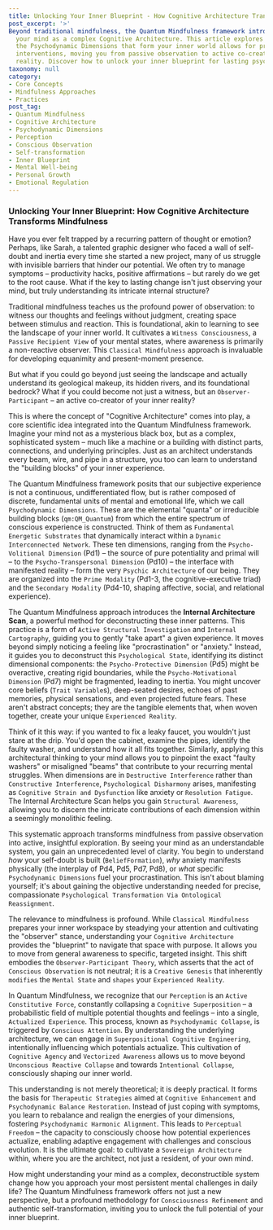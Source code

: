 ```yaml
---
title: Unlocking Your Inner Blueprint - How Cognitive Architecture Transforms Mindfulness
post_excerpt: '>'
Beyond traditional mindfulness, the Quantum Mindfulness framework introduces a revolutionary approach: understanding
  your mind as a complex Cognitive Architecture. This article explores how identifying
  the Psychodynamic Dimensions that form your inner world allows for precise, transformative
  interventions, moving you from passive observation to active co-creation of your
  reality. Discover how to unlock your inner blueprint for lasting psychological freedom.
taxonomy: null
category:
- Core Concepts
- Mindfulness Approaches
- Practices
post_tag:
- Quantum Mindfulness
- Cognitive Architecture
- Psychodynamic Dimensions
- Perception
- Conscious Observation
- Self-transformation
- Inner Blueprint
- Mental Well-being
- Personal Growth
- Emotional Regulation
---
```

### Unlocking Your Inner Blueprint: How Cognitive Architecture Transforms Mindfulness

Have you ever felt trapped by a recurring pattern of thought or emotion? Perhaps, like Sarah, a talented graphic designer who faced a wall of self-doubt and inertia every time she started a new project, many of us struggle with invisible barriers that hinder our potential. We often try to manage symptoms – productivity hacks, positive affirmations – but rarely do we get to the root cause. What if the key to lasting change isn't just observing your mind, but truly understanding its intricate internal structure?

Traditional mindfulness teaches us the profound power of observation: to witness our thoughts and feelings without judgment, creating space between stimulus and reaction. This is foundational, akin to learning to see the landscape of your inner world. It cultivates a `Witness Consciousness`, a `Passive Recipient View` of your mental states, where awareness is primarily a non-reactive observer. This `Classical Mindfulness` approach is invaluable for developing equanimity and present-moment presence.

But what if you could go beyond just seeing the landscape and actually understand its geological makeup, its hidden rivers, and its foundational bedrock? What if you could become not just a witness, but an `Observer-Participant` – an active co-creator of your inner reality?

This is where the concept of "Cognitive Architecture" comes into play, a core scientific idea integrated into the Quantum Mindfulness framework. Imagine your mind not as a mysterious black box, but as a complex, sophisticated system – much like a machine or a building with distinct parts, connections, and underlying principles. Just as an architect understands every beam, wire, and pipe in a structure, you too can learn to understand the "building blocks" of your inner experience.

The Quantum Mindfulness framework posits that our subjective experience is not a continuous, undifferentiated flow, but is rather composed of discrete, fundamental units of mental and emotional life, which we call `Psychodynamic Dimensions`. These are the elemental "quanta" or irreducible building blocks (`qm:QM_Quantum`) from which the entire spectrum of conscious experience is constructed. Think of them as `Fundamental Energetic Substrates` that dynamically interact within a `Dynamic Interconnected Network`. These ten dimensions, ranging from the `Psycho-Volitional Dimension` (Pd1) – the source of pure potentiality and primal will – to the `Psycho-Transpersonal Dimension` (Pd10) – the interface with manifested reality – form the very `Psychic Architecture` of our being. They are organized into the `Prime Modality` (Pd1-3, the cognitive-executive triad) and the `Secondary Modality` (Pd4-10, shaping affective, social, and relational experience).

The Quantum Mindfulness approach introduces the **Internal Architecture Scan**, a powerful method for deconstructing these inner patterns. This practice is a form of `Active Structural Investigation` and `Internal Cartography`, guiding you to gently "take apart" a given experience. It moves beyond simply noticing a feeling like "procrastination" or "anxiety." Instead, it guides you to deconstruct this `Psychological State`, identifying its distinct dimensional components: the `Psycho-Protective Dimension` (Pd5) might be overactive, creating rigid boundaries, while the `Psycho-Motivational Dimension` (Pd7) might be fragmented, leading to inertia. You might uncover core beliefs (`Trait Variable`s), deep-seated desires, echoes of past memories, physical sensations, and even projected future fears. These aren't abstract concepts; they are the tangible elements that, when woven together, create your unique `Experienced Reality`.

Think of it this way: if you wanted to fix a leaky faucet, you wouldn't just stare at the drip. You'd open the cabinet, examine the pipes, identify the faulty washer, and understand how it all fits together. Similarly, applying this architectural thinking to your mind allows you to pinpoint the exact "faulty washers" or misaligned "beams" that contribute to your recurring mental struggles. When dimensions are in `Destructive Interference` rather than `Constructive Interference`, `Psychological Disharmony` arises, manifesting as `Cognitive Strain and Dysfunction` like anxiety or `Resolution Fatigue`. The Internal Architecture Scan helps you gain `Structural Awareness`, allowing you to discern the intricate contributions of each dimension within a seemingly monolithic feeling.

This systematic approach transforms mindfulness from passive observation into active, insightful exploration. By seeing your mind as an understandable system, you gain an unprecedented level of clarity. You begin to understand *how* your self-doubt is built (`BeliefFormation`), *why* anxiety manifests physically (the interplay of Pd4, Pd5, Pd7, Pd8), or *what* specific `Psychodynamic Dimensions` fuel your procrastination. This isn't about blaming yourself; it's about gaining the objective understanding needed for precise, compassionate `Psychological Transformation Via Ontological Reassignment`.

The relevance to mindfulness is profound. While `Classical Mindfulness` prepares your inner workspace by steadying your attention and cultivating the "observer" stance, understanding your `Cognitive Architecture` provides the "blueprint" to navigate that space with purpose. It allows you to move from general awareness to specific, targeted insight. This shift embodies the `Observer-Participant Theory`, which asserts that the act of `Conscious Observation` is not neutral; it is a `Creative Genesis` that inherently `modifies` the `Mental State` and `shapes` your `Experienced Reality`.

In Quantum Mindfulness, we recognize that our `Perception` is an `Active Constitutive Force`, constantly collapsing a `Cognitive Superposition` – a probabilistic field of multiple potential thoughts and feelings – into a single, `Actualized Experience`. This process, known as `Psychodynamic Collapse`, is triggered by `Conscious Attention`. By understanding the underlying architecture, we can engage in `Superpositional Cognitive Engineering`, intentionally influencing which potentials actualize. This cultivation of `Cognitive Agency` and `Vectorized Awareness` allows us to move beyond `Unconscious Reactive Collapse` and towards `Intentional Collapse`, consciously shaping our inner world.

This understanding is not merely theoretical; it is deeply practical. It forms the basis for `Therapeutic Strategies` aimed at `Cognitive Enhancement` and `Psychodynamic Balance Restoration`. Instead of just coping with symptoms, you learn to rebalance and realign the energies of your dimensions, fostering `Psychodynamic Harmonic Alignment`. This leads to `Perceptual Freedom` – the capacity to consciously choose how potential experiences actualize, enabling adaptive engagement with challenges and conscious evolution. It is the ultimate goal: to cultivate a `Sovereign Architecture` within, where you are the architect, not just a resident, of your own mind.

How might understanding your mind as a complex, deconstructible system change how you approach your most persistent mental challenges in daily life? The Quantum Mindfulness framework offers not just a new perspective, but a profound methodology for `Consciousness Refinement` and authentic self-transformation, inviting you to unlock the full potential of your inner blueprint.